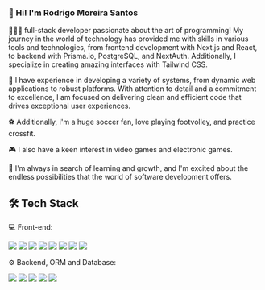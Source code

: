 ### 👋 Hi! I'm Rodrigo Moreira Santos
👨🏻‍💻 full-stack developer passionate about the art of programming! My journey in the world of technology has provided me with skills in various tools and technologies, from frontend development with Next.js and React, to backend with Prisma.io, PostgreSQL, and NextAuth. Additionally, I specialize in creating amazing interfaces with Tailwind CSS.


🚀 I have experience in developing a variety of systems, from dynamic web applications to robust platforms. With attention to detail and a commitment to excellence, I am focused on delivering clean and efficient code that drives exceptional user experiences.

⚽ Additionally, I'm a huge soccer fan, love playing footvolley, and practice crossfit.

🎮 I also have a keen interest in video games and electronic games.

🌱 I'm always in search of learning and growth, and I'm excited about the endless possibilities that the world of software development offers.


## 🛠 Tech Stack
💻  Front-end:
<div>
<img src="https://img.shields.io/badge/next%20js-000000?style=for-the-badge&logo=nextdotjs&logoColor=white" />
<img src="https://img.shields.io/badge/React-20232A?style=for-the-badge&logo=react&logoColor=61DAFB" />
<img src="https://img.shields.io/badge/TypeScript-007ACC?style=for-the-badge&logo=typescript&logoColor=white" />
<img src="https://img.shields.io/badge/JavaScript-323330?style=for-the-badge&logo=javascript&logoColor=F7DF1E" />
<img src="https://img.shields.io/badge/HTML5-E34F26?style=for-the-badge&logo=html5&logoColor=white" />
<img src="https://img.shields.io/badge/CSS3-1572B6?style=for-the-badge&logo=css3&logoColor=white" />
<img src="https://img.shields.io/badge/Tailwind_CSS-38B2AC?style=for-the-badge&logo=tailwind-css&logoColor=white" />
<img src="https://img.shields.io/badge/shadcn%2Fui-000000?style=for-the-badge&logo=shadcnui&logoColor=white" />
</div>

⚙️ Backend, ORM and Database:
<div>
  <img src="https://img.shields.io/badge/Prisma-3982CE?style=for-the-badge&logo=Prisma&logoColor=white" />
<img src="https://img.shields.io/badge/Node%20js-339933?style=for-the-badge&logo=nodedotjs&logoColor=white" />
<img src="https://img.shields.io/badge/PostgreSQL-316192?style=for-the-badge&logo=postgresql&logoColor=white" />
<img src="https://img.shields.io/badge/MySQL-005C84?style=for-the-badge&logo=mysql&logoColor=white" />
<img src="https://img.shields.io/badge/Jest-C21325?style=for-the-badge&logo=jest&logoColor=white" />
</div>
